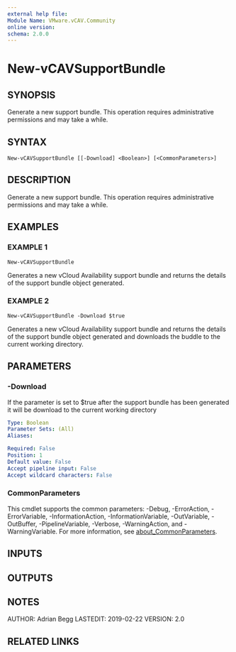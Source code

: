 ```yaml
---
external help file:
Module Name: VMware.vCAV.Community
online version:
schema: 2.0.0
---
```


# New-vCAVSupportBundle

## SYNOPSIS
Generate a new support bundle.
This operation requires administrative permissions and may take a while.

## SYNTAX

```
New-vCAVSupportBundle [[-Download] <Boolean>] [<CommonParameters>]
```

## DESCRIPTION
Generate a new support bundle.
This operation requires administrative permissions and may take a while.

## EXAMPLES

### EXAMPLE 1
```
New-vCAVSupportBundle
```

Generates a new vCloud Availability support bundle and returns the details of the support bundle object generated.

### EXAMPLE 2
```
New-vCAVSupportBundle -Download $true
```

Generates a new vCloud Availability support bundle and returns the details of the support bundle object generated and downloads the buddle to the current working directory.

## PARAMETERS

### -Download
If the parameter is set to $true after the support bundle has been generated it will be download to the current working directory

```yaml
Type: Boolean
Parameter Sets: (All)
Aliases:

Required: False
Position: 1
Default value: False
Accept pipeline input: False
Accept wildcard characters: False
```

### CommonParameters
This cmdlet supports the common parameters: -Debug, -ErrorAction, -ErrorVariable, -InformationAction, -InformationVariable, -OutVariable, -OutBuffer, -PipelineVariable, -Verbose, -WarningAction, and -WarningVariable. For more information, see [about_CommonParameters](http://go.microsoft.com/fwlink/?LinkID=113216).

## INPUTS

## OUTPUTS

## NOTES
AUTHOR: Adrian Begg
LASTEDIT: 2019-02-22
VERSION: 2.0

## RELATED LINKS

